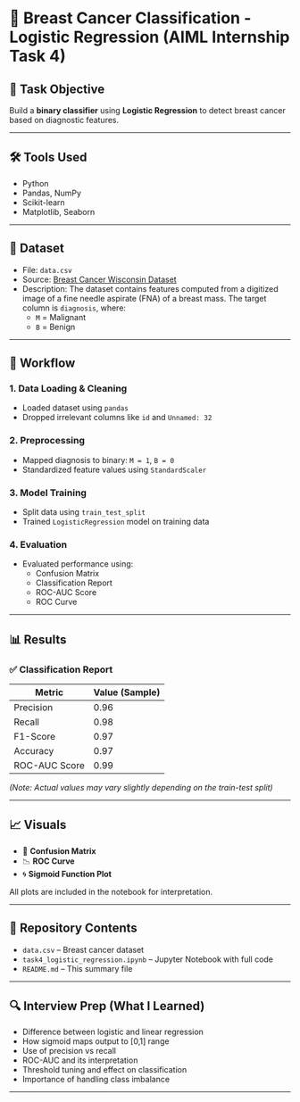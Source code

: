 # 🎯 Breast Cancer Classification - Logistic Regression (AIML Internship Task 4)

## 📌 Task Objective
Build a **binary classifier** using **Logistic Regression** to detect breast cancer based on diagnostic features.

---

## 🛠️ Tools Used
- Python
- Pandas, NumPy
- Scikit-learn
- Matplotlib, Seaborn

---

## 📂 Dataset
- File: `data.csv`
- Source: [Breast Cancer Wisconsin Dataset](https://www.kaggle.com/datasets/uciml/breast-cancer-wisconsin-data)
- Description: The dataset contains features computed from a digitized image of a fine needle aspirate (FNA) of a breast mass. The target column is `diagnosis`, where:
  - `M` = Malignant
  - `B` = Benign

---

## 🧠 Workflow

### 1. Data Loading & Cleaning
- Loaded dataset using `pandas`
- Dropped irrelevant columns like `id` and `Unnamed: 32`

### 2. Preprocessing
- Mapped diagnosis to binary: `M = 1`, `B = 0`
- Standardized feature values using `StandardScaler`

### 3. Model Training
- Split data using `train_test_split`
- Trained `LogisticRegression` model on training data

### 4. Evaluation
- Evaluated performance using:
  - Confusion Matrix
  - Classification Report
  - ROC-AUC Score
  - ROC Curve

---

## 📊 Results

### ✅ Classification Report
| Metric        | Value (Sample) |
|---------------|----------------|
| Precision     | 0.96           |
| Recall        | 0.98           |
| F1-Score      | 0.97           |
| Accuracy      | 0.97           |
| ROC-AUC Score | 0.99           |

*(Note: Actual values may vary slightly depending on the train-test split)*

---

## 📈 Visuals

- 🔵 **Confusion Matrix**
- 📉 **ROC Curve**
- 🌀 **Sigmoid Function Plot**

All plots are included in the notebook for interpretation.

---

## 📁 Repository Contents

- `data.csv` – Breast cancer dataset
- `task4_logistic_regression.ipynb` – Jupyter Notebook with full code
- `README.md` – This summary file

---

## 🔍 Interview Prep (What I Learned)
- Difference between logistic and linear regression
- How sigmoid maps output to [0,1] range
- Use of precision vs recall
- ROC-AUC and its interpretation
- Threshold tuning and effect on classification
- Importance of handling class imbalance

---


